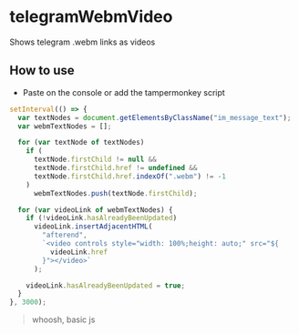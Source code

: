 # telegramWebmVideo
Shows telegram .webm links as videos


## How to use
* Paste on the console or add the tampermonkey script
```javascript
setInterval(() => {
  var textNodes = document.getElementsByClassName("im_message_text");
  var webmTextNodes = [];

  for (var textNode of textNodes)
    if (
      textNode.firstChild != null &&
      textNode.firstChild.href != undefined &&
      textNode.firstChild.href.indexOf(".webm") != -1
    )
      webmTextNodes.push(textNode.firstChild);

  for (var videoLink of webmTextNodes) {
    if (!videoLink.hasAlreadyBeenUpdated)
      videoLink.insertAdjacentHTML(
        "afterend",
        `<video controls style="width: 100%;height: auto;" src="${
          videoLink.href
        }"></video>`
      );

    videoLink.hasAlreadyBeenUpdated = true;
  }
}, 3000);

```

> whoosh, basic js
